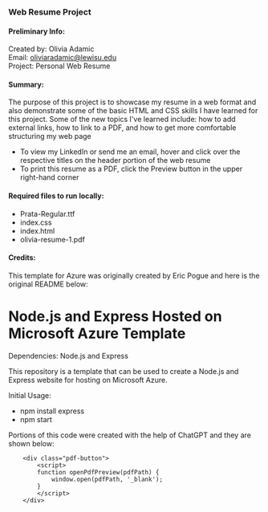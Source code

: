 ### Web Resume Project
#### Preliminary Info: 
Created by: Olivia Adamic <br>
Email: oliviaradamic@lewisu.edu <br>
Project: Personal Web Resume <br>

#### Summary: 
The purpose of this project is to showcase my resume in a web format and also demonstrate some of the basic HTML and CSS skills I have learned for this project. Some of the new topics I've learned include: how to add external links, how to link to a PDF, and how to get more comfortable structuring my web page

- To view my LinkedIn or send me an email, hover and click over the respective titles on the header portion of the web resume
- To print this resume as a PDF, click the Preview button in the upper right-hand corner

#### Required files to run locally: 
- Prata-Regular.ttf
- index.css
- index.html
- olivia-resume-1.pdf

#### Credits:
This template for Azure was originally created by Eric Pogue and here is the original README below:

# Node.js and Express Hosted on Microsoft Azure Template

Dependencies: Node.js and Express

This repository is a template that can be used to create a Node.js and Express website for hosting on Microsoft Azure.

Initial Usage:
- npm install express
- npm start

Portions of this code were created with the help of ChatGPT and they are shown below: 

		<div class="pdf-button">
			<script>
			function openPdfPreview(pdfPath) {
				window.open(pdfPath, '_blank');
			}
			</script>
		</div>


